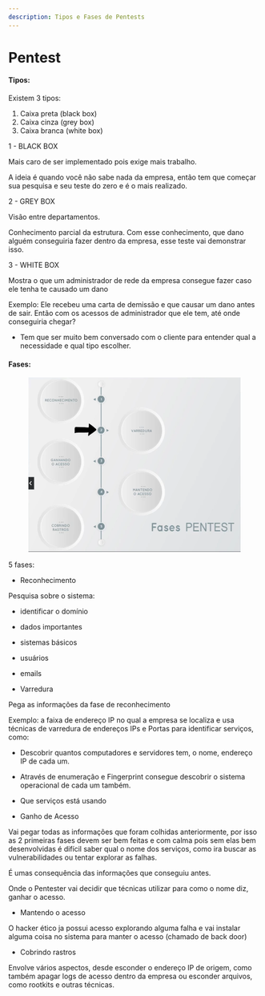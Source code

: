```yaml
---
description: Tipos e Fases de Pentests
---
```


# Pentest

#### Tipos:

Existem 3 tipos:

1. Caixa preta (black box)
2. Caixa cinza (grey box)
3. Caixa branca (white box)

1 - BLACK BOX

Mais caro de ser implementado pois exige mais trabalho.

A ideia é quando você não sabe nada da empresa, então tem que começar sua pesquisa e seu teste do zero e é o mais realizado.



2 - GREY BOX

Visão entre departamentos.

Conhecimento parcial da estrutura. Com esse conhecimento, que dano alguém conseguiria fazer dentro da empresa, esse teste vai demonstrar isso.



3 - WHITE BOX

Mostra o que um administrador de rede da empresa consegue fazer caso ele tenha te causado um dano

Exemplo: Ele recebeu uma carta de demissão e que causar um dano antes de sair. Então com os acessos de administrador que ele tem, até onde conseguiria chegar?



* Tem que ser muito bem conversado com o cliente para entender qual a necessidade e qual tipo escolher.



#### Fases:

<figure><img src="../.gitbook/assets/image (1) (1) (1).png" alt=""><figcaption></figcaption></figure>

5 fases:

* Reconhecimento

Pesquisa sobre o sistema:

* identificar o domínio
* dados importantes
* sistemas básicos
* usuários
* emails



* Varredura

Pega as informações da fase de reconhecimento

Exemplo: a faixa de endereço IP no qual a empresa se localiza e usa técnicas de varredura de endereços IPs e Portas para identificar serviços, como:

* &#x20;Descobrir quantos computadores e servidores tem, o nome, endereço IP de cada um.
* &#x20;Através de enumeração e Fingerprint consegue descobrir o sistema operacional de cada um também.
* Que serviços está usando



* Ganho de Acesso

Vai pegar todas as informações que foram colhidas anteriormente, por isso as 2 primeiras fases devem ser bem feitas e com calma pois sem elas bem desenvolvidas é difícil saber qual o nome dos serviços, como ira buscar as vulnerabilidades ou tentar explorar as falhas.

É umas consequência das informações que conseguiu antes.

Onde o Pentester vai decidir que técnicas utilizar para como o nome diz, ganhar o acesso.



* Mantendo o acesso

O hacker ético ja possui acesso explorando alguma falha e vai instalar alguma coisa no sistema para manter o acesso (chamado de back door)



* Cobrindo rastros

Envolve vários aspectos, desde esconder o endereço IP de origem, como também apagar logs de acesso dentro da empresa ou esconder arquivos, como rootkits e outras técnicas.




